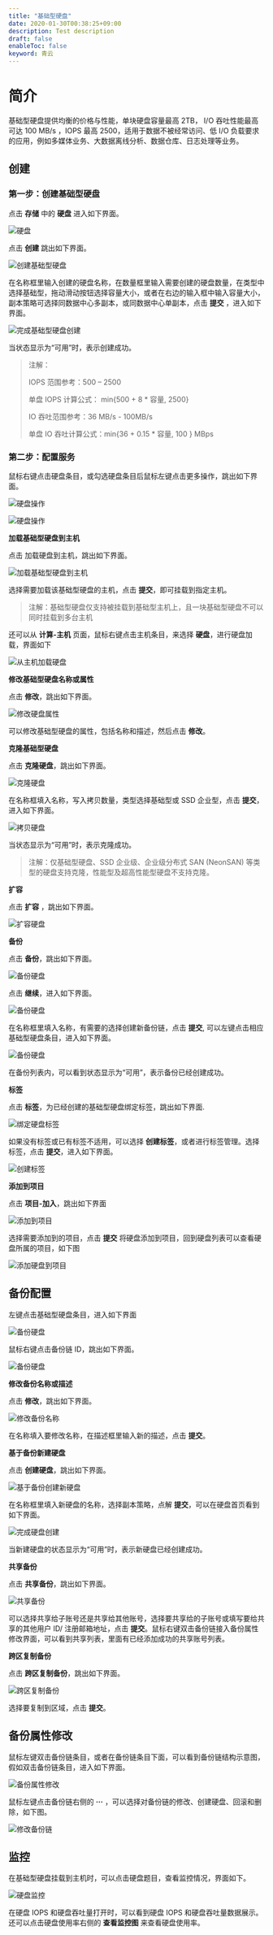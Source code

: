 ```yaml
---
title: "基础型硬盘"
date: 2020-01-30T00:38:25+09:00
description: Test description
draft: false
enableToc: false
keyword: 青云
---
```


# 简介

基础型硬盘提供均衡的价格与性能，单块硬盘容量最高 2TB， I/O 吞吐性能最高可达 100 MB/s ，IOPS 最高 2500，适用于数据不被经常访问、低 I/O 负载要求的应用，例如多媒体业务、大数据离线分析、数据仓库、日志处理等业务。

## 创建

### 第一步：创建基础型硬盘

点击 **存储** 中的 **硬盘** 进入如下界面。
 
![硬盘](/storage/disk/manual/_images/create_basic_1.png)

点击 **创建** 跳出如下界面。
 
![创建基础型硬盘](/storage/disk/manual/_images/create_basic_2.png)

在名称框里输入创建的硬盘名称，在数量框里输入需要创建的硬盘数量，在类型中选择基础型，拖动滑动按钮选择容量大小，或者在右边的输入框中输入容量大小，副本策略可选择同数据中心多副本，或同数据中心单副本，点击 **提交** ，进入如下界面。

 ![完成基础型硬盘创建](/storage/disk/manual/_images/create_basic_3.png)

当状态显示为“可用”时，表示创建成功。

> 注解：
>
> IOPS 范围参考：500 – 2500
>
> 单盘 IOPS 计算公式： min{500 + 8 * 容量, 2500}
>
> IO 吞吐范围参考：36 MB/s - 100MB/s
>
> 单盘 IO 吞吐计算公式：min{36 + 0.15 * 容量, 100 } MBps

### 第二步：配置服务

鼠标右键点击硬盘条目，或勾选硬盘条目后鼠标左键点击更多操作，跳出如下界面。
 
![硬盘操作](/storage/disk/manual/_images/create_basic_4.png)	

![硬盘操作](/storage/disk/manual/_images/create_basic_5.png)

**加载基础型硬盘到主机**

点击 加载硬盘到主机，跳出如下界面。

![加载基础型硬盘到主机](/storage/disk/manual/_images/create_basic_6.png)

选择需要加载该基础型硬盘的主机，点击 **提交**，即可挂载到指定主机。

> 注解：基础型硬盘仅支持被挂载到基础型主机上，且一块基础型硬盘不可以同时挂载到多台主机

还可以从 **计算-主机** 页面，鼠标右键点击主机条目，来选择 **硬盘**，进行硬盘加载，界面如下
 
![从主机加载硬盘](/storage/disk/manual/_images/create_basic_7.png)

**修改基础型硬盘名称或属性**

点击 **修改**，跳出如下界面。
 
![修改硬盘属性](/storage/disk/manual/_images/create_basic_8.png)

可以修改基础型硬盘的属性，包括名称和描述，然后点击 **修改**。

**克隆基础型硬盘**

点击 **克隆硬盘**，跳出如下界面。
 
![克隆硬盘](/storage/disk/manual/_images/create_basic_9.png)

在名称框填入名称，写入拷贝数量，类型选择基础型或 SSD 企业型，点击 **提交**，进入如下界面。
 
![拷贝硬盘](/storage/disk/manual/_images/create_basic_10.png)
	
当状态显示为“可用”时，表示克隆成功。

>  注解：仅基础型硬盘、SSD 企业级、企业级分布式 SAN (NeonSAN) 等类型的硬盘支持克隆，性能型及超高性能型硬盘不支持克隆。

**扩容**

点击 **扩容** ，跳出如下界面。

![扩容硬盘](/storage/disk/manual/_images/create_basic_expansion.png)
 
**备份**

点击 **备份**，跳出如下界面。

![备份硬盘](/storage/disk/manual/_images/create_basic_backup.png)

点击 **继续**，进入如下界面。
 
![备份硬盘](/storage/disk/manual/_images/create_basic_11.png)

在名称框里填入名称，有需要的选择创建新备份链，点击 **提交**, 可以左键点击相应基础型硬盘条目，进入如下界面。

![备份硬盘](/storage/disk/manual/_images/create_basic_backup2.png)

在备份列表内，可以看到状态显示为“可用”，表示备份已经创建成功。

**标签**

点击 **标签**，为已经创建的基础型硬盘绑定标签，跳出如下界面.
 
![绑定硬盘标签](/storage/disk/manual/_images/create_basic_12.png)

如果没有标签或已有标签不适用，可以选择 **创建标签**，或者进行标签管理。选择标签，点击 **提交**，进入如下界面。

![创建标签](/storage/disk/manual/_images/create_basic_tag.png)

**添加到项目**

点击 **项目-加入**，跳出如下界面

![添加到项目](/storage/disk/manual/_images/create_basic_project.png)

选择需要添加到的项目，点击 **提交** 将硬盘添加到项目，回到硬盘列表可以查看硬盘所属的项目，如下图

![添加硬盘到项目](/storage/disk/manual/_images/create_basic_project2.png)

## 备份配置

左键点击基础型硬盘条目，进入如下界面

![备份硬盘](/storage/disk/manual/_images/create_basic_13.png)

鼠标右键点击备份链 ID，跳出如下界面。
 
![备份硬盘](/storage/disk/manual/_images/create_basic_14.png)

**修改备份名称或描述**

点击 **修改**，跳出如下界面。
 
![修改备份名称](/storage/disk/manual/_images/create_basic_15.png)

在名称填入要修改名称，在描述框里输入新的描述，点击 **提交**。

**基于备份新建硬盘**

点击 **创建硬盘**，跳出如下界面。
 
![基于备份创建新硬盘](/storage/disk/manual/_images/create_basic_16.png)

在名称框里填入新硬盘的名称，选择副本策略，点解 **提交**，可以在硬盘首页看到如下界面。
 
![完成硬盘创建](/storage/disk/manual/_images/create_basic_17.png)

当新建硬盘的状态显示为“可用”时，表示新硬盘已经创建成功。

**共享备份**

点击 **共享备份**，跳出如下界面。
 
![共享备份](/storage/disk/manual/_images/create_basic_18.png)

可以选择共享给子账号还是共享给其他账号，选择要共享给的子账号或填写要给共享的其他用户 ID/ 注册邮箱地址，点击 **提交**。鼠标右键双击备份链接入备份属性修改界面，可以看到共享列表，里面有已经添加成功的共享账号列表。

**跨区复制备份**

点击 **跨区复制备份**，跳出如下界面。
 
![跨区复制备份](/storage/disk/manual/_images/create_basic_19.png)

选择要复制到区域，点击 **提交**。

## 备份属性修改

鼠标左键双击备份链条目，或者在备份链条目下面，可以看到备份链结构示意图，假如双击备份链条目，进入如下界面。
 
![备份属性修改](/storage/disk/manual/_images/create_basic_20.png)

鼠标左键点击备份链右侧的 **···** ，可以选择对备份链的修改、创建硬盘、回滚和删除，如下图。
 
![修改备份链](/storage/disk/manual/_images/create_basic_21.png)

## 监控

在基础型硬盘挂载到主机时，可以点击硬盘题目，查看监控情况，界面如下。
 
![硬盘监控](/storage/disk/manual/_images/create_basic_22.png)

在硬盘 IOPS 和硬盘吞吐量打开时，可以看到硬盘 IOPS 和硬盘吞吐量数据展示。还可以点击硬盘使用率右侧的 **查看监控图** 来查看硬盘使用率。



